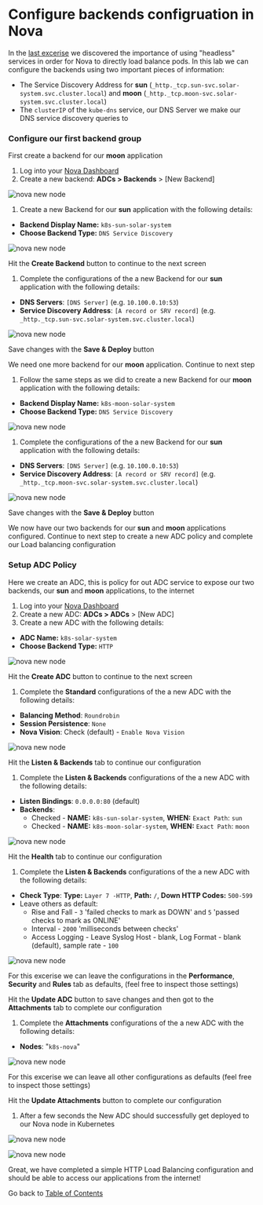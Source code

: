 
# Configure backends configruation in Nova 

In the [last excerise](service-discovery-normal-vs-headless-services.md) we
discovered the importance of using "headless" services in order for Nova to
directly load balance pods. In this lab we can configure the backends using two
important pieces of information: 

 * The Service Discovery Address for **sun**
   (`_http._tcp.sun-svc.solar-system.svc.cluster.local`) and **moon**
   (`_http._tcp.moon-svc.solar-system.svc.cluster.local`)
 * The `clusterIP` of the `kube-dns` service, our DNS Server we make our DNS
   service discovery queries to

### Configure our first backend group

First create a backend for our **moon** application

1. Log into your [Nova Dashboard](https://nova.snapt.net/)
1. Create a new backend: **ADCs > Backends** > [New Backend]

  ![nova new node](media/image5.png)

1. Create a new Backend for our **sun** application with the following details:
  * **Backend Display Name:**  `k8s-sun-solar-system`
  * **Choose Backend Type:** `DNS Service Discovery`

  ![nova new node](media/image7.png)

  Hit the **Create Backend** button to continue to the next screen

1. Complete the configurations of the a new Backend for our **sun** application with the following details:
  * **DNS Servers**:  `[DNS Server]` (e.g. `10.100.0.10:53`)
  * **Service Discovery Address**: `[A record or SRV record]` (e.g. `_http._tcp.sun-svc.solar-system.svc.cluster.local`)

  ![nova new node](media/image8.png)

  Save changes with the **Save & Deploy** button

  We need one more backend for our **moon** application. Continue to next step

1. Follow the same steps as we did to create a new Backend for our **moon** application with the following details:
  * **Backend Display Name:**  `k8s-moon-solar-system`
  * **Choose Backend Type:** `DNS Service Discovery`

  ![nova new node](media/image6.png)

1. Complete the configurations of the a new Backend for our **sun** application with the following details:
  * **DNS Servers**:  `[DNS Server]` (e.g. `10.100.0.10:53`)
  * **Service Discovery Address**: `[A record or SRV record]` (e.g. `_http._tcp.moon-svc.solar-system.svc.cluster.local`)

  ![nova new node](media/image19.png)

  Save changes with the **Save & Deploy** button

We now have our two backends for our **sun** and **moon** applications
configured. Continue to next step to create a new ADC policy and complete our
Load balancing configuration

### Setup ADC Policy

Here we create an ADC, this is policy for out ADC service to expose our two
backends, our **sun** and **moon** applications, to the internet

1. Log into your [Nova Dashboard](https://nova.snapt.net/)
1. Create a new ADC: **ADCs > ADCs** > [New ADC]
1. Create a new ADC with the following details:
  * **ADC Name:**  `k8s-solar-system`
  * **Choose Backend Type:** `HTTP`

  ![nova new node](media/image9.png)

  Hit the **Create ADC** button to continue to the next screen

1. Complete the **Standard** configurations of the a new ADC with the following details:
  * **Balancing Method**:  `Roundrobin`
  * **Session Persistence**: `None`
  * **Nova Vision**: Check (default) - `Enable Nova Vision`

  ![nova new node](media/image10.png)

  Hit the **Listen & Backends** tab to continue our configuration

1. Complete the **Listen & Backends** configurations of the a new ADC with the following details:
  * **Listen Bindings**:  `0.0.0.0:80` (default)
  * **Backends**: 
    * Checked - **NAME:** `k8s-sun-solar-system`, **WHEN:** `Exact Path`: `sun` 
    * Checked - **NAME:** `k8s-moon-solar-system`, **WHEN:** `Exact Path`: `moon` 

  ![nova new node](media/image11.png)

  Hit the **Health** tab to continue our configuration

1. Complete the **Listen & Backends** configurations of the a new ADC with the following details:
  * **Check Type**: **Type:** `Layer 7 -HTTP`, **Path:** `/`, **Down HTTP Codes:** `500-599`
  * Leave others as default: 
    * Rise and Fall - `3` 'failed checks to mark as DOWN' and `5` 'passed checks to mark as ONLINE'
    * Interval - `2000` 'milliseconds between checks'
    * Access Logging - Leave Syslog Host - blank, Log Format - blank (default), sample rate - `100`

  ![nova new node](media/image12.png)

  For this excerise we can leave the configurations in the **Performance**, **Security** and **Rules** tab as defaults,
  (feel free to inspect those settings)

  Hit the **Update ADC** button to save changes and then got to the
  **Attachments** tab to complete our configuration

1. Complete the **Attachments** configurations of the a new ADC with the following details:
  * **Nodes**: "`k8s-nova`" 

  ![nova new node](media/image13.png)

  For this excerise we can leave all other configurations as defaults (feel free to inspect those settings)

  Hit the **Update Attachments** button to complete our configuration

1. After a few seconds the New ADC should successfully get deployed to our Nova node in Kubernetes

  ![nova new node](media/image14.png)

  ![nova new node](media/image12.png)

Great, we have completed a simple HTTP Load Balancing configuration and should
be able to access our applications from the internet!

Go back to [Table of Contents](../../README.md)